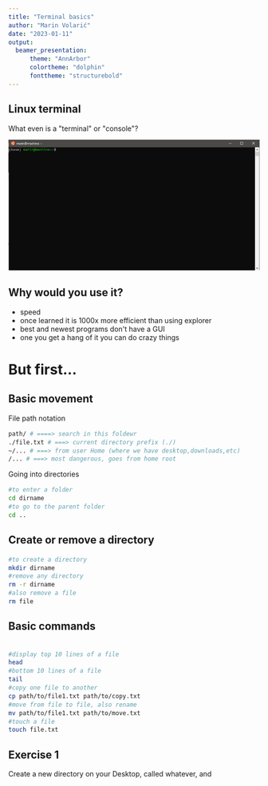 ```yaml
---
title: "Terminal basics"
author: "Marin Volarić"
date: "2023-01-11"
output:  
  beamer_presentation:
      theme: "AnnArbor"
      colortheme: "dolphin"
      fonttheme: "structurebold"
---
```


## Linux terminal

What even is a "terminal" or "console"?

![](terminal.png)

## Why would you use it?

-   speed
-   once learned it is 1000x more efficient than using explorer
-   best and newest programs don't have a GUI
-   one you get a hang of it you can do crazy things

# But first...

## Basic movement

File path notation

```bash
path/ # ====> search in this foldewr 
./file.txt # ===> current directory prefix (./)
~/... # ===> from user Home (where we have desktop,downloads,etc)
/... # ===> most dangerous, goes from home root

```

Going into directories

```bash
#to enter a folder
cd dirname
#to go to the parent folder 
cd ..
```

## Create or remove a directory




```bash
#to create a directory
mkdir dirname
#remove any directory
rm -r dirname
#also remove a file
rm file
```

## Basic commands


```bash

#display top 10 lines of a file
head
#bottom 10 lines of a file
tail
#copy one file to another
cp path/to/file1.txt path/to/copy.txt 
#move from file to file, also rename
mv path/to/file1.txt path/to/move.txt 
#touch a file
touch file.txt
```

## Exercise 1

Create a new directory on your Desktop, called whatever, and 
